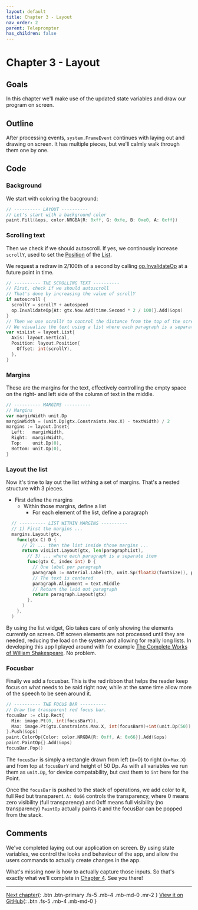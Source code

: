 ```yaml
---
layout: default
title: Chapter 3 - Layout
nav_order: 2
parent: Teleprompter
has_children: false
---
```


# Chapter 3 - Layout

## Goals
In this chapter we'll make use of the updated state variables and draw our program on screen.

## Outline
After processing events, `system.FrameEvent` continues with laying out and drawing on screen. It has multiple pieces, but we'll calmly walk through them one by one.

## Code

### Background 

We start with coloring the bacground:
```go
// ---------- LAYOUT ---------- 
// Let's start with a background color
paint.Fill(&ops, color.NRGBA{R: 0xff, G: 0xfe, B: 0xe0, A: 0xff})
```

### Scrolling text

Then we check if we should autoscroll. If yes, we continously increase `scrollY`, used to set the [Position](https://pkg.go.dev/gioui.org/layout#Position) of the [List](https://pkg.go.dev/gioui.org/layout#List). 

We request a redraw in 2/100th of a second by calling [op.InvalidateOp](https://pkg.go.dev/gioui.org/op#InvalidateOp) at a future point in time.

```go
// ---------- THE SCROLLING TEXT ----------
// First, check if we should autoscroll
// That's done by increasing the value of scrollY
if autoscroll {
  scrollY = scrollY + autospeed
  op.InvalidateOp{At: gtx.Now.Add(time.Second * 2 / 100)}.Add(&ops)
}
// Then we use scrollY to control the distance from the top of the screen to the first element.
// We visualize the text using a list where each paragraph is a separate item.
var visList = layout.List{
  Axis: layout.Vertical,
  Position: layout.Position{
    Offset: int(scrollY),
  },
}
```

### Margins
These are the margins for the text, effectively controlling the empty space on the right- and left side of the column of text in the middle.

```go
// ---------- MARGINS ----------
// Margins
var marginWidth unit.Dp
marginWidth = (unit.Dp(gtx.Constraints.Max.X) - textWidth) / 2
margins := layout.Inset{
  Left:   marginWidth,
  Right:  marginWidth,
  Top:    unit.Dp(0),
  Bottom: unit.Dp(0),
}
```


### Layout the list

Now it's time to lay out the list withing a set of margins. That's a nested structure with 3 pieces. 
- First define the margins
  - Within those margins, define a list
    - For each element of the list, define a paragraph

```go
  // ---------- LIST WITHIN MARGINS ----------
  // 1) First the margins ...
  margins.Layout(gtx,
    func(gtx C) D {
      // 2) ... then the list inside those margins ...
      return visList.Layout(gtx, len(paragraphList),
        // 3) ... where each paragraph is a separate item
        func(gtx C, index int) D {
          // One label per paragraph
          paragraph := material.Label(th, unit.Sp(float32(fontSize)), paragraphList[index])
          // The text is centered
          paragraph.Alignment = text.Middle
          // Return the laid out paragraph
          return paragraph.Layout(gtx)
        },
      )
    },
  )
```

By using the list widget, Gio takes care of only showing the elements currently on screen. Off screen elements are not processed until they are needed, reducing the load on the system and allowing for really long lists. In developing this app I played around with for example [The Complete Works of William Shakespeare](https://www.gutenberg.org/ebooks/100). No problem.

### Focusbar

Finally we add a focusbar. This is the red ribbon that helps the reader keep focus on what needs to be said right now, while at the same time allow more of the speech to be seen around it. 

```go 
// ---------- THE FOCUS BAR ----------
// Draw the transparent red focus bar.
focusBar := clip.Rect{
  Min: image.Pt(0, int(focusBarY)),
  Max: image.Pt(gtx.Constraints.Max.X, int(focusBarY)+int(unit.Dp(50)),
}.Push(&ops)
paint.ColorOp{Color: color.NRGBA{R: 0xff, A: 0x66}}.Add(&ops)
paint.PaintOp{}.Add(&ops)
focusBar.Pop()
```

The `focusBar` is simply a rectangle drawn from left (x=0) to right (x=`Max.X`) and from top at `focusBarY` and height of 50 Dp. As with all variables we run them as `unit.Dp`, for device compatability, but cast them to `int` here for the Point.

Once the `focusBar` is pushed to the stack of operations, we add color to it, full Red but transparent.
`A: 0x66` controls the transparency, where 0 means zero visibility (full transparency) and 0xff means full visibility (no transparency)
`PaintOp` actually paints it and the focusBar can be popped from the stack.


## Comments

We've completed laying out our application on screen. By using state variables, we control the looks and behaviour of the app, and allow the users commands to actually create changes in the app. 

What's missing now is how to actually capture those inputs. So that's exactly what we'll complete in [Chapter 4](04_event_area.md). See you there!


---
[Next chapter](04_event_area.md){: .btn .btn-primary .fs-5 .mb-4 .mb-md-0 .mr-2 }
[View it on GitHub](https://github.com/jonegil/gui-with-gio/tree/main/teleprompter){: .btn .fs-5 .mb-4 .mb-md-0 }
